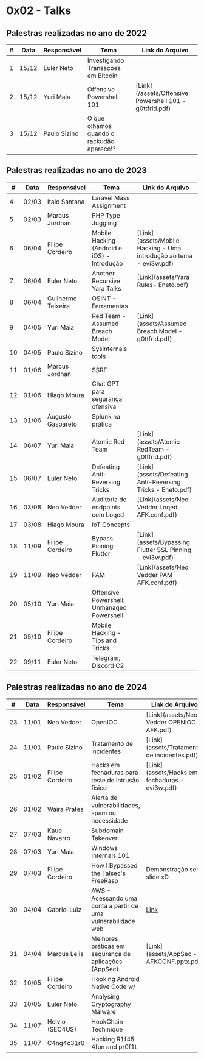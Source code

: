 # 0x02 - Talks


## Palestras realizadas no ano de 2022

| #   | Data  | Responsável          | Tema                                               | Link do Arquivo                                     |
|-----|-------|----------------------|----------------------------------------------------|-----------------------------------------------------|
| 1   | 15/12 | Euler Neto           | Investigando Transações em Bitcoin                 |                                                     |
| 2   | 15/12 | Yuri Maia            | Offensive Powershell 101                           | [Link](/assets/Offensive Powershell 101 - g0ttfrid.pdf)                           |
| 3   | 15/12 | Paulo Sizino         | O que olhamos quando o rackudão aparece!?          |                            |


## Palestras realizadas no ano de 2023

| #   | Data  | Responsável          | Tema                                               | Link do Arquivo                                     |
|-----|-------|----------------------|----------------------------------------------------|-----------------------------------------------------|
| 4   | 02/03 | Italo Santana        | Laravel Mass Assignment                            |                            |
| 5   | 02/03 | Marcus Jordhan       | PHP Type Juggling                                  |                            |
| 6   | 06/04 | Filipe Cordeiro      | Mobile Hacking (Android e iOS) - Introdução        | [Link](assets/Mobile Hacking - Uma introdução ao tema - evi3w.pdf)                           |
| 7   | 06/04 | Euler Neto           | Another Recursive Yara Talks                       | [Link](assets/Yara Rules- Eneto.pdf)                           |
| 8   | 06/04 | Guilherme Teixeira   | OSINT - Ferramentas                                |                            |
| 9   | 04/05 | Yuri Maia            | Red Team - Assumed Breach Model                    | [Link](assets/Assumed Breach Model - g0ttfrid.pdf)                           |
| 10   | 04/05 | Paulo Sizino         | Sysinternals tools                                 |                            |
| 11  | 01/06 | Marcus Jordhan       | SSRF                                               |                            |
| 12  | 01/06 | Hiago Moura          | Chat GPT para segurança ofensiva                   |                            |
| 13   | 01/06 | Augusto Gaspareto    | Splunk na prática                                  |                            |
| 14   | 06/07 | Yuri Maia            | Atomic Red Team                                    | [Link](assets/Atomic RedTeam - g0ttfrid.pdf)                           |
| 15   | 06/07 | Euler Neto           | Defeating Anti-Reversing Tricks                    | [Link](assets/Defeating Anti-Reversing Tricks - Eneto.pdf)                           |
| 16   | 03/08 | Neo Vedder           | Auditoria de endpoints com Loqed                   | [Link](assets/Neo Vedder Loqed AFK.conf.pdf)                           |
| 17   | 03/08 | Hiago Moura          | IoT Concepts                                       |                            |
| 18   | 11/09 | Filipe Cordeiro      | Bypass Pinning Flutter                             | [Link](assets/Bypassing Flutter SSL Pinning - evi3w.pdf)                           |
| 19   | 11/09 | Neo Vedder           | PAM                                                | [Link](assets/Neo Vedder PAM AFK.conf.pdf)                            |
| 20   | 05/10 | Yuri Maia            | Offensive Powershell: Unmanaged Powershell         |                           |
| 21   | 05/10 | Filipe Cordeiro      | Mobile Hacking - Tips and Tricks                   |                            |
| 22  | 09/11 | Euler Neto           | Telegram, Discord C2                               |                            |


## Palestras realizadas no ano de 2024

| #   | Data  | Responsável         | Tema                                                | Link do Arquivo                                     |
|-----|-------|---------------------|-----------------------------------------------------|-----------------------------------------------------|
| 23   | 11/01 | Neo Vedder          | OpenIOC                                             | [Link](assets/Neo Vedder OPENIOC AFK.pdf)           |
| 24   | 11/01 | Paulo Sizino        | Tratamento de incidentes                            | [Link](assets/Tratamento de incidentes.pdf)           |
| 25   | 01/02 | Filipe Cordeiro     | Hacks em fechaduras para teste de intrusão físico   | [Link](assets/Hacks em fechaduras - evi3w.pdf)      |
| 26   | 01/02 | Waira Prates        | Alerta de vulnerabilidades, spam ou necessidade     |                            |
| 27   | 07/03 | Kaue Navarro        | Subdomain Takeover     |                            |
| 28  | 07/03 | Yuri Maia        | Windows Internals 101     |                            |
| 29   | 07/03 | Filipe Cordeiro        | How I Bypassed the Talsec's FreeRasp     | Demonstração sem slide xD                            |
| 30   | 04/04 | Gabriel Luiz        | AWS - Acessando uma conta a partir de uma vulnerabilidade web     | [Link](assets/AWS-afk.conf.pdf) |
| 31   | 04/04 | Marcus Lelis        | Melhores práticas em segurança de aplicações (AppSec)     | [Link](assets/AppSec - AFKCONF.pptx.pdf)     |
| 32  | 10/05 | Filipe Cordeiro        | Hooking Android Native Code w/     |                            |
| 33   | 10/05 | Euler Neto        | Analysing Cryptography Malware     |                             |
| 34   | 11/07 | Helvio (SEC4US)        | HookChain Techinique     |  |
| 35   | 11/07 | C4ng4c31r0        | Hacking R1f45 4fun and pr0f1t     |      |
